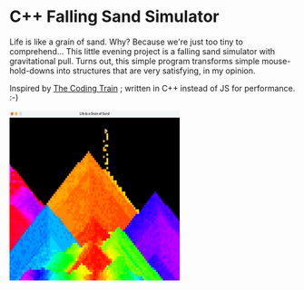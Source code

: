 # C++ Falling Sand Simulator
Life is like a grain of sand. Why? Because we're just too tiny to comprehend... This little evening project is a falling sand simulator with gravitational pull. 
Turns out, this simple program transforms simple mouse-hold-downs into structures that are very satisfying, in my opinion.

Inspired by [The Coding Train](https://www.youtube.com/watch?v=L4u7Zy_b868) ; written in C++ instead of JS for performance. :-)

<img src="demo.png" width="300" height="300">


